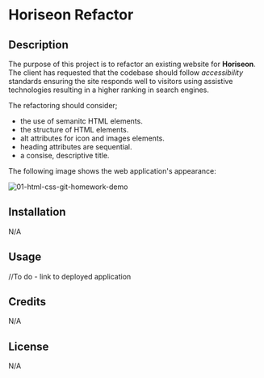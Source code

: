 # Horiseon Refactor

## Description

The purpose of this project is to refactor an existing website for **Horiseon**. The client has requested that the codebase should follow *accessibility* standards ensuring the site responds well to visitors using assistive technologies resulting in a higher ranking in search engines. 

The refactoring should consider;

 - the use of semanitc HTML elements.
 - the structure of HTML elements.
 - alt attributes for icon and images elements.
 - heading attributes are sequential.
 - a consise, descriptive title.

 The following image shows the web application's appearance:

![01-html-css-git-homework-demo](https://user-images.githubusercontent.com/110208272/205833562-4739ac86-5a9d-4fb7-934c-e076222f721d.png)

 ## Installation

 N/A

 ## Usage

 //To do - link to deployed application

 ## Credits

 N/A

 ## License

 N/A









